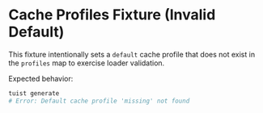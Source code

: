 # Cache Profiles Fixture (Invalid Default)

This fixture intentionally sets a `default` cache profile that does not exist in the `profiles` map to exercise loader validation.

Expected behavior:

```bash
tuist generate
# Error: Default cache profile 'missing' not found
```
